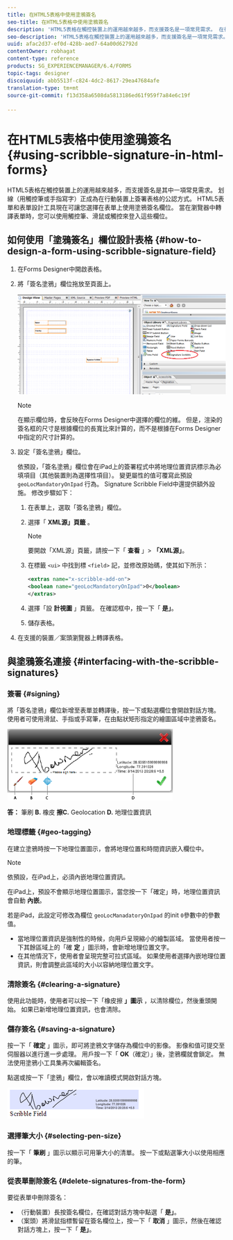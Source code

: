 ```yaml
---
title: 在HTML5表格中使用塗鴉簽名
seo-title: 在HTML5表格中使用塗鴉簽名
description: 'HTML5表格在觸控裝置上的運用越來越多，而支援簽名是一項常見需求。 在行動裝置上簽署檔案已成為在行動裝置上簽署表格的公認方式。 '
seo-description: 'HTML5表格在觸控裝置上的運用越來越多，而支援簽名是一項常見需求。 在行動裝置上簽署檔案已成為在行動裝置上簽署表格的公認方式。 '
uuid: afac2d37-ef0d-428b-aed7-64a00d62792d
contentOwner: robhagat
content-type: reference
products: SG_EXPERIENCEMANAGER/6.4/FORMS
topic-tags: designer
discoiquuid: abb5513f-c824-4dc2-8617-29ea47684afe
translation-type: tm+mt
source-git-commit: f13d358a6508da5813186ed61f959f7a84e6c19f

---
```



# 在HTML5表格中使用塗鴉簽名 {#using-scribble-signature-in-html-forms}

HTML5表格在觸控裝置上的運用越來越多，而支援簽名是其中一項常見需求。 划線（用觸控筆或手指寫字）正成為在行動裝置上簽署表格的公認方式。 HTML5表單和表單設計工具現在可讓您選擇在表單上使用塗鴉簽名欄位。 當在瀏覽器中轉譯表單時，您可以使用觸控筆、滑鼠或觸控來登入這些欄位。

## 如何使用「塗鴉簽名」欄位設計表格 {#how-to-design-a-form-using-scribble-signature-field}

1. 在Forms Designer中開啟表格。
1. 將「簽名塗鴉」欄位拖放至頁面上。

   ![designer_scribble](assets/designer_scribble.png)

   >[!NOTE]
   >
   >在顯示欄位時，會反映在Forms Designer中選擇的欄位的維。 但是，渲染的簽名框的尺寸是根據欄位的長寬比來計算的，而不是根據在Forms Designer中指定的尺寸計算的。

1. 設定「簽名塗鴉」欄位。

   依預設，「簽名塗鴉」欄位會在iPad上的簽署程式中將地理位置資訊標示為必填項目（其他裝置則為選擇性項目）。 變更屬性的值可覆寫此預設 `geoLocMandatoryOnIpad` 行為。 Signature Scribble Field中還提供額外設施。 修改步驟如下：

   1. 在表單上，選取「簽名塗鴉」欄位。
   1. 選擇「 **XML源」頁籤** 。

      >[!NOTE]
      >
      >要開啟「XML源」頁籤，請按一下「 **查看** 」> **「XML源」**。

   1. 在標籤 `<ui>` 中找到標 `<field>` 記，並修改原始碼，使其如下所示：

      ```xml
      <extras name="x-scribble-add-on">
      <boolean name="geoLocMandatoryOnIpad">0</boolean>
      </extras>
      ```

   1. 選擇「設 **計視圖** 」頁籤。 在確認框中，按一下「 **是」**。
   1. 儲存表格。

1. 在支援的裝置／案頭瀏覽器上轉譯表格。

## 與塗鴉簽名連接 {#interfacing-with-the-scribble-signatures}

### 簽署 {#signing}

將「簽名塗鴉」欄位新增至表單並轉譯後，按一下或點選欄位會開啟對話方塊。 使用者可使用滑鼠、手指或手寫筆，在由點狀矩形指定的繪圖區域中塗鴉簽名。

![地理位置](assets/geolocation.png)

**答：** 筆刷 **B.** 橡皮 **擦C.** Geolocation **D.** 地理位置資訊

### 地理標籤 {#geo-tagging}

在建立塗鴉時按一下地理位置圖示，會將地理位置和時間資訊嵌入欄位中。

>[!NOTE]
依預設，在iPad上，必須內嵌地理位置資訊。

在iPad上，預設不會顯示地理位置圖示，當您按一下「確定」時，地理位置資訊會自動 **內嵌**。

若是iPad，此設定可修改為欄位 `geoLocManadatoryOnIpad` 的init `0`參數中的參數值。

* 當地理位置資訊是強制性的時候，向用戶呈現縮小的繪製區域。 當使用者按一下其餘區域上的「確 **定** 」圖示時，會新增地理位置文字。
* 在其他情況下，使用者會呈現完整可拉式區域。 如果使用者選擇內嵌地理位置資訊，則會調整此區域的大小以容納地理位置文字。

### 清除簽名 {#clearing-a-signature}

使用此功能時，使用者可以按一下「橡皮擦 **」圖示** ，以清除欄位，然後重頭開始。 如果已新增地理位置資訊，也會清除。

### 儲存簽名 {#saving-a-signature}

按一下「 **確定** 」圖示，即可將塗鴉文字儲存為欄位中的影像。 影像和值可提交至伺服器以進行進一步處理。 用戶按一下「 **OK**（確定）」後，塗鴉欄就會鎖定。 無法使用塗鴉小工具集再次編輯簽名。

點選或按一下「塗鴉」欄位，會以唯讀模式開啟對話方塊。

![3](assets/3.png)

### 選擇筆大小 {#selecting-pen-size}

按一下「 **筆刷** 」圖示以顯示可用筆大小的清單。 按一下或點選筆大小以使用相應的筆。

### 從表單刪除簽名 {#delete-signatures-from-the-form}

要從表單中刪除簽名：

* （行動裝置）長按簽名欄位，在確認對話方塊中點選「 **是」**。
* （案頭）將滑鼠指標暫留在簽名欄位上，按一下「 **取消** 」圖示，然後在確認對話方塊上，按一下「 **是」**。
